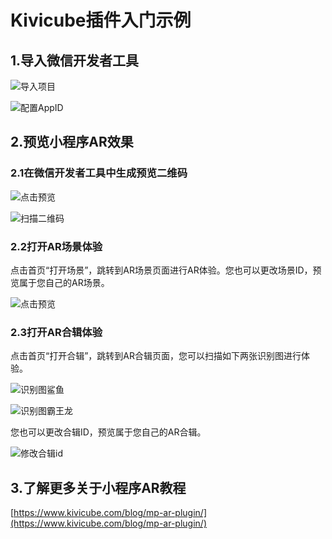 # Kivicube插件入门示例

## 1.导入微信开发者工具

![导入项目](https://project.kivisense.com/wechat-kivicube-plugin-quickstart/img/import.jpg)

![配置AppID](https://project.kivisense.com/wechat-kivicube-plugin-quickstart/img/appid.jpg)

## 2.预览小程序AR效果

### 2.1在微信开发者工具中生成预览二维码

![点击预览](https://project.kivisense.com/wechat-kivicube-plugin-quickstart/img/preview.jpg)

![扫描二维码](https://project.kivisense.com/wechat-kivicube-plugin-quickstart/img/qr-code.jpg)

### 2.2打开AR场景体验

点击首页“打开场景”，跳转到AR场景页面进行AR体验。您也可以更改场景ID，预览属于您自己的AR场景。

![点击预览](https://project.kivisense.com/wechat-kivicube-plugin-quickstart/img/scene-id.jpg)

### 2.3打开AR合辑体验

点击首页“打开合辑”，跳转到AR合辑页面，您可以扫描如下两张识别图进行体验。

![识别图鲨鱼](https://project.kivisense.com/wechat-kivicube-plugin-quickstart/img/shark.jpg)

![识别图霸王龙](https://project.kivisense.com/wechat-kivicube-plugin-quickstart/img/tyrannosaurus-rex.jpg)

您也可以更改合辑ID，预览属于您自己的AR合辑。

![修改合辑id](https://project.kivisense.com/wechat-kivicube-plugin-quickstart/img/collection-id.jpg)

## 3.了解更多关于小程序AR教程

[https://www.kivicube.com/blog/mp-ar-plugin/](https://www.kivicube.com/blog/mp-ar-plugin/)
